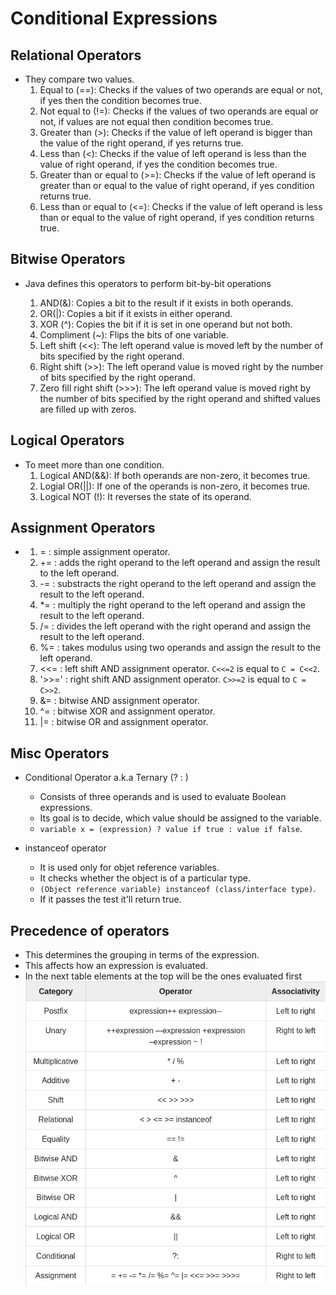 # Conditional Expressions

## Relational Operators

- They compare two values.
  1. Equal to (==): Checks if the values of two operands are equal or not, if yes then the condition becomes true.
  2. Not equal to (!=): Checks if the values of two operands are equal or not, if values are not equal then condition becomes true.
  3. Greater than (>): Checks if the value of left operand is bigger than the value of the right operand, if yes returns true.
  4. Less than (<): Checks if the value of left operand is less than the value of right operand, if yes the condition becomes true.
  5. Greater than or equal to (>=): Checks if the value of left operand is greater than or equal to the value of right operand, if yes condition returns true.
  6. Less than or equal to (<=): Checks if the value of left operand is less than or equal to the value of right operand, if yes condition returns true.

## Bitwise Operators

- Java defines this operators to perform bit-by-bit operations

  1. AND(&): Copies a bit to the result if it exists in both operands.
  2. OR(|): Copies a bit if it exists in either operand.
  3. XOR (^): Copies the bit if it is set in one operand but not both.
  4. Compliment (~): Flips the bits of one variable.
  5. Left shift (<<): The left operand value is moved left by the number of bits specified by the right operand.
  6. Right shift (>>): The left operand value is moved right by the number of bits specified by the right operand.
  7. Zero fill right shift (>>>): The left operand value is moved right by the number of bits specified by the right operand and shifted values are filled up with zeros.

## Logical Operators

- To meet more than one condition.
  1. Logical AND(&&): If both operands are non-zero, it becomes true.
  2. Logial OR(||): If one of the operands is non-zero, it becomes true.
  3. Logical NOT (!): It reverses the state of its operand.

## Assignment Operators

- 1. = : simple assignment operator.
  2. += : adds the right operand to the left operand and assign the result to the left operand.
  3. -= : substracts the right operand to the left operand and assign the result to the left operand.
  4. \*= : multiply the right operand to the left operand and assign the result to the left operand.
  5. /= : divides the left operand with the right operand and assign the result to the left operand.
  6. %= : takes modulus using two operands and assign the result to the left operand.
  7. <<= : left shift AND assignment operator.
     `C<<=2` is equal to `C = C<<2`.
  8. '>>=' : right shift AND assignment operator.
     `C>>=2` is equal to `C = C>>2`.
  9. &= : bitwise AND assignment operator.
  10. ^= : bitwise XOR and assignment operator.
  11. |= : bitwise OR and assignment operator.

## Misc Operators

- Conditional Operator a.k.a Ternary (? : )
  - Consists of three operands and is used to evaluate Boolean expressions.
  - Its goal is to decide, which value should be assigned to the variable.
  - `variable x = (expression) ? value if true : value if false`.
- instanceof operator

  - It is used only for objet reference variables.
  - It checks whether the object is of a particular type.
  - `(Object reference variable) instanceof (class/interface type)`.
  - If it passes the test it'll return true.

## Precedence of operators

- This determines the grouping in terms of the expression.
- This affects how an expression is evaluated.
- In the next table elements at the top will be the ones evaluated first
  ![operand](operandsHierarchy.png)
